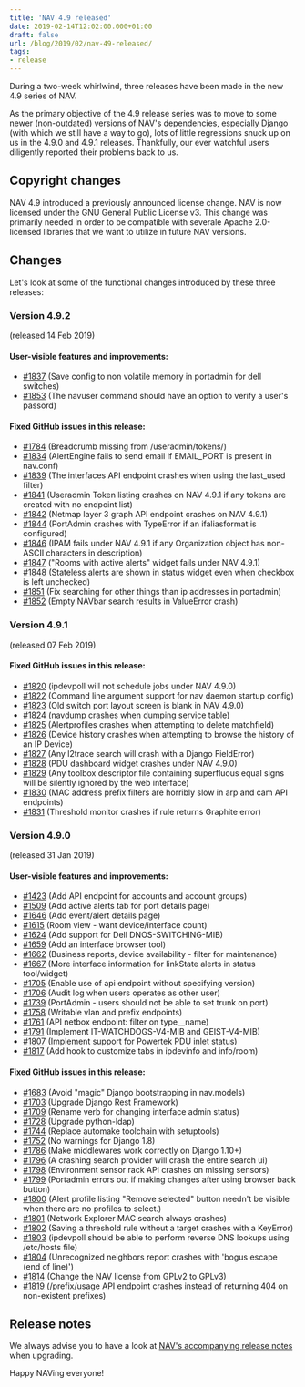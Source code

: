```yaml
---
title: 'NAV 4.9 released'
date: 2019-02-14T12:02:00.000+01:00
draft: false
url: /blog/2019/02/nav-49-released/
tags:
- release
---
```


During a two-week whirlwind, three releases have been made in the new 4.9 series of NAV.

As the primary objective of the 4.9 release series was to move to some newer (non-outdated) versions of NAV's dependencies, especially Django (with which we still have a way to go), lots of little regressions snuck up on us in the 4.9.0 and 4.9.1 releases. Thankfully, our ever watchful users diligently reported their problems back to us.

## Copyright changes

NAV 4.9 introduced a previously announced license change. NAV is now licensed under the GNU General Public License v3. This change was primarily needed in order to be compatible with severale Apache 2.0-licensed libraries that we want to utilize in future NAV versions.

## Changes

Let's look at some of the functional changes introduced by these three releases:

### Version 4.9.2

(released 14 Feb 2019)

#### User-visible features and improvements:

*   [#1837](https://github.com/UNINETT/nav/issues/1837/) (Save config to non volatile memory in portadmin for dell switches)
*   [#1853](https://github.com/UNINETT/nav/issues/1853/) (The navuser command should have an option to verify a user's passord)

#### Fixed GitHub issues in this release:

*   [#1784](https://github.com/UNINETT/nav/issues/1784/) (Breadcrumb missing from /useradmin/tokens/)
*   [#1834](https://github.com/UNINETT/nav/issues/1834/) (AlertEngine fails to send email if EMAIL\_PORT is present in nav.conf)
*   [#1839](https://github.com/UNINETT/nav/issues/1839/) (The interfaces API endpoint crashes when using the last\_used filter)
*   [#1841](https://github.com/UNINETT/nav/issues/1841/) (Useradmin Token listing crashes on NAV 4.9.1 if any tokens are created with no endpoint list)
*   [#1842](https://github.com/UNINETT/nav/issues/1842/) (Netmap layer 3 graph API endpoint crashes on NAV 4.9.1)
*   [#1844](https://github.com/UNINETT/nav/issues/1844/) (PortAdmin crashes with TypeError if an ifaliasformat is configured)
*   [#1846](https://github.com/UNINETT/nav/issues/1846/) (IPAM fails under NAV 4.9.1 if any Organization object has non-ASCII characters in description)
*   [#1847](https://github.com/UNINETT/nav/issues/1847/) ("Rooms with active alerts" widget fails under NAV 4.9.1)
*   [#1848](https://github.com/UNINETT/nav/issues/1848/) (Stateless alerts are shown in status widget even when checkbox is left unchecked)
*   [#1851](https://github.com/UNINETT/nav/issues/1851/) (Fix searching for other things than ip addresses in portadmin)
*   [#1852](https://github.com/UNINETT/nav/issues/1852/) (Empty NAVbar search results in ValueError crash)

### Version 4.9.1

(released 07 Feb 2019)

#### Fixed GitHub issues in this release:

*   [#1820](https://github.com/UNINETT/nav/issues/1820/) (ipdevpoll will not schedule jobs under NAV 4.9.0)
*   [#1822](https://github.com/UNINETT/nav/issues/1822/) (Command line argument support for nav daemon startup config)
*   [#1823](https://github.com/UNINETT/nav/issues/1823/) (Old switch port layout screen is blank in NAV 4.9.0)
*   [#1824](https://github.com/UNINETT/nav/issues/1824/) (navdump crashes when dumping service table)
*   [#1825](https://github.com/UNINETT/nav/issues/1825/) (Alertprofiles crashes when attempting to delete matchfield)
*   [#1826](https://github.com/UNINETT/nav/issues/1826/) (Device history crashes when attempting to browse the history of an IP Device)
*   [#1827](https://github.com/UNINETT/nav/issues/1827/) (Any l2trace search will crash with a Django FieldError)
*   [#1828](https://github.com/UNINETT/nav/issues/1828/) (PDU dashboard widget crashes under NAV 4.9.0)
*   [#1829](https://github.com/UNINETT/nav/issues/1829/) (Any toolbox descriptor file containing superfluous equal signs will be silently ignored by the web interface)
*   [#1830](https://github.com/UNINETT/nav/issues/1830/) (MAC address prefix filters are horribly slow in arp and cam API endpoints)
*   [#1831](https://github.com/UNINETT/nav/issues/1831/) (Threshold monitor crashes if rule returns Graphite error)

### Version 4.9.0

(released 31 Jan 2019)

#### User-visible features and improvements:

*   [#1423](https://github.com/UNINETT/nav/issues/1423/) (Add API endpoint for accounts and account groups)
*   [#1509](https://github.com/UNINETT/nav/issues/1509/) (Add active alerts tab for port details page)
*   [#1646](https://github.com/UNINETT/nav/issues/1646/) (Add event/alert details page)
*   [#1615](https://github.com/UNINETT/nav/issues/1615/) (Room view - want device/interface count)
*   [#1624](https://github.com/UNINETT/nav/issues/1624/) (Add support for Dell DNOS-SWITCHING-MIB)
*   [#1659](https://github.com/UNINETT/nav/issues/1659/) (Add an interface browser tool)
*   [#1662](https://github.com/UNINETT/nav/issues/1662/) (Business reports, device availability - filter for maintenance)
*   [#1667](https://github.com/UNINETT/nav/issues/1667/) (More interface information for linkState alerts in status tool/widget)
*   [#1705](https://github.com/UNINETT/nav/issues/1705/) (Enable use of api endpoint without specifying version)
*   [#1706](https://github.com/UNINETT/nav/issues/1706/) (Audit log when users operates as other user)
*   [#1739](https://github.com/UNINETT/nav/issues/1739/) (PortAdmin - users should not be able to set trunk on port)
*   [#1758](https://github.com/UNINETT/nav/issues/1758/) (Writable vlan and prefix endpoints)
*   [#1761](https://github.com/UNINETT/nav/issues/1761/) (API netbox endpoint: filter on type\_\_name)
*   [#1791](https://github.com/UNINETT/nav/issues/1791/) (Implement IT-WATCHDOGS-V4-MIB and GEIST-V4-MIB)
*   [#1807](https://github.com/UNINETT/nav/issues/1807/) (Implement support for Powertek PDU inlet status)
*   [#1817](https://github.com/UNINETT/nav/issues/1817/) (Add hook to customize tabs in ipdevinfo and info/room)

#### Fixed GitHub issues in this release:

*   [#1683](https://github.com/UNINETT/nav/issues/1683/) (Avoid "magic" Django bootstrapping in nav.models)
*   [#1703](https://github.com/UNINETT/nav/issues/1703/) (Upgrade Django Rest Framework)
*   [#1709](https://github.com/UNINETT/nav/issues/1709/) (Rename verb for changing interface admin status)
*   [#1728](https://github.com/UNINETT/nav/issues/1728/) (Upgrade python-ldap)
*   [#1744](https://github.com/UNINETT/nav/issues/1744/) (Replace automake toolchain with setuptools)
*   [#1752](https://github.com/UNINETT/nav/issues/1752/) (No warnings for Django 1.8)
*   [#1786](https://github.com/UNINETT/nav/issues/1786/) (Make middlewares work correctly on Django 1.10+)
*   [#1796](https://github.com/UNINETT/nav/issues/1796/) (A crashing search provider will crash the entire search ui)
*   [#1798](https://github.com/UNINETT/nav/issues/1798/) (Environment sensor rack API crashes on missing sensors)
*   [#1799](https://github.com/UNINETT/nav/issues/1799/) (Portadmin errors out if making changes after using browser back button)
*   [#1800](https://github.com/UNINETT/nav/issues/1800/) (Alert profile listing "Remove selected" button needn't be visible when there are no profiles to select.)
*   [#1801](https://github.com/UNINETT/nav/issues/1801/) (Network Explorer MAC search always crashes)
*   [#1802](https://github.com/UNINETT/nav/issues/1802/) (Saving a threshold rule without a target crashes with a KeyError)
*   [#1803](https://github.com/UNINETT/nav/issues/1803/) (ipdevpoll should be able to perform reverse DNS lookups using /etc/hosts file)
*   [#1804](https://github.com/UNINETT/nav/issues/1804/) (Unrecognized neighbors report crashes with 'bogus escape (end of line)')
*   [#1814](https://github.com/UNINETT/nav/issues/1814/) (Change the NAV license from GPLv2 to GPLv3)
*   [#1819](https://github.com/UNINETT/nav/issues/1819/) (/prefix/usage API endpoint crashes instead of returning 404 on non-existent prefixes)

## Release notes

We always advise you to have a look at [NAV's accompanying release notes](https://nav.uninett.no/doc/4.9/release-notes.html#nav-4-9) when upgrading.

Happy NAVing everyone!
